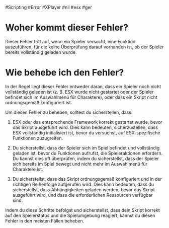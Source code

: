 #Scripting #Error #XPlayer #nil #esx  #ger
# Woher kommt dieser Fehler?

Dieser Fehler tritt auf, wenn ein Spieler versucht, eine Funktion auszuführen, für die keine Überprüfung darauf vorhanden ist, ob der Spieler bereits vollständig geladen wurde.

# Wie behebe ich den Fehler?

In der Regel liegt dieser Fehler entweder daran, dass ein Spieler noch nicht vollständig geladen ist (z. B. ESX wurde nicht gestartet oder der Spieler befindet sich im Auswahlmenü für Charaktere), oder dass ein Skript nicht ordnungsgemäß konfiguriert ist.

Um diesen Fehler zu beheben, solltest du sicherstellen, dass:

1. ESX oder das entsprechende Framework korrekt gestartet wurde, bevor das Skript ausgeführt wird. Dies kann bedeuten, sicherzustellen, dass ESX vollständig initialisiert ist, bevor du versuchst, auf ESX-spezifische Funktionen zuzugreifen.

2. Du sicherstellst, dass der Spieler sich im Spiel befindet und vollständig geladen ist, bevor du Funktionen aufrufst, die Spieleraktionen erfordern. Du kannst dies oft überprüfen, indem du sicherstellst, dass der Spieler sich bereits im Spiel bewegt und nicht mehr im Auswahlmenü für Charaktere ist.

3. Du sicherstellst, dass das Skript ordnungsgemäß konfiguriert und in der richtigen Reihenfolge aufgerufen wird. Dies kann bedeuten, dass du sicherstellst, dass Abhängigkeiten geladen werden, bevor das Skript ausgeführt wird, und dass die erforderlichen Ressourcen verfügbar sind.

Indem du diese Schritte befolgst und sicherstellst, dass dein Skript korrekt auf den Spielerstatus und die Spielumgebung reagiert, kannst du diesen Fehler in den meisten Fällen beheben.